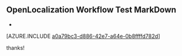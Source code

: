 ## OpenLocalization Workflow Test MarkDown
* 

[AZURE.INCLUDE [a0a79bc3-d886-42e7-a64e-0b8ffffd782d](calleeMd1.md)]

 
thanks!